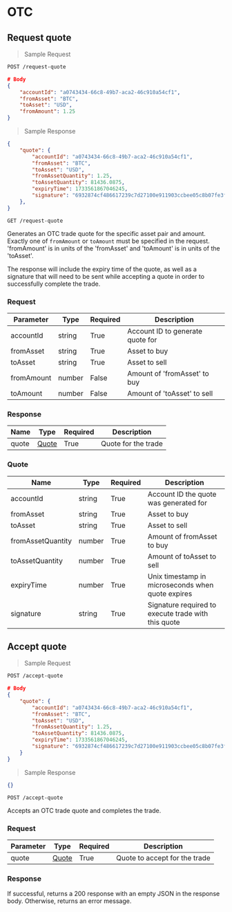 # OTC

## Request quote

> Sample Request

```bash
POST /request-quote
```

```json
# Body
{
    "accountId": "a0743434-66c8-49b7-aca2-46c910a54cf1",
    "fromAsset": "BTC",
    "toAsset": "USD",
    "fromAmount": 1.25
}
```

> Sample Response

```json
{
    "quote": {
        "accountId": "a0743434-66c8-49b7-aca2-46c910a54cf1",
        "fromAsset": "BTC",
        "toAsset": "USD",
        "fromAssetQuantity": 1.25,
        "toAssetQuantity": 81436.0875,
        "expiryTime": 1733561867046245,
        "signature": "6932874cf486617239c7d27100e911903ccbee05c8b07fe3f4299e047f46553a"
    },
}
```

`GET /request-quote`

Generates an OTC trade quote for the specific asset pair and amount. Exactly one of `fromAmount` or `toAmount` must be specified in the request. 'fromAmount' is in units of the 'fromAsset' and 'toAmount' is in units of the 'toAsset'.

The response will include the expiry time of the quote, as well as a signature that will need to be sent while accepting a quote in order to successfully complete the trade.

### Request

| Parameter | Type               | Required | Description                                   |
|-----------|--------------------|----------|-----------------------------------------------|
| accountId | string             | True     | Account ID to generate quote for              |
| fromAsset | string             | True     | Asset to buy                                 |
| toAsset   | string             | True     | Asset to sell                                |
| fromAmount | number             | False     | Amount of 'fromAsset' to buy                  |
| toAmount   | number             | False     | Amount of 'toAsset' to sell                   |

### Response

| Name | Type               | Required | Description                                   |
|------|--------------------|----------|-----------------------------------------------|
| quote | [Quote](#quote) | True     | Quote for the trade  |

### Quote

| Name | Type | Required | Description |
|------|------|----------|-------------|
| accountId | string | True | Account ID the quote was generated for |
| fromAsset | string | True | Asset to buy |
| toAsset | string | True | Asset to sell |
| fromAssetQuantity | number | True | Amount of fromAsset to buy |
| toAssetQuantity | number | True | Amount of toAsset to sell |
| expiryTime | number | True | Unix timestamp in microseconds when quote expires |
| signature | string | True | Signature required to execute trade with this quote |


## Accept quote

> Sample Request

```bash
POST /accept-quote
```

```json
# Body
{
    "quote": {
        "accountId": "a0743434-66c8-49b7-aca2-46c910a54cf1",
        "fromAsset": "BTC",
        "toAsset": "USD",
        "fromAssetQuantity": 1.25,
        "toAssetQuantity": 81436.0875,
        "expiryTime": 1733561867046245,
        "signature": "6932874cf486617239c7d27100e911903ccbee05c8b07fe3f4299e047f46553a"
    }
}
```

> Sample Response

```json
{}
```

`POST /accept-quote`

Accepts an OTC trade quote and completes the trade.

### Request


| Parameter | Type               | Required | Description                                   |
|-----------|--------------------|----------|-----------------------------------------------|
| quote | [Quote](#quote) | True     | Quote to accept for the trade  |

### Response

If successful, returns a 200 response with an empty JSON in the response body. 
Otherwise, returns an error message.